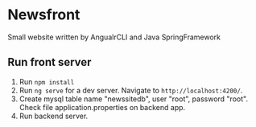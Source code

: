 # Newsfront

Small website written by AngualrCLI and Java SpringFramework

## Run front server

1. Run `npm install`
2. Run `ng serve` for a dev server. Navigate to `http://localhost:4200/`.
3. Create mysql table name "newssitedb", user "root", password "root". Check file application.properties on backend app.
4. Run backend server.
